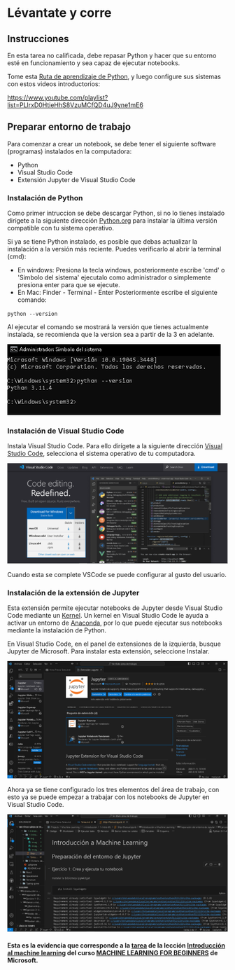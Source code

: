 # Lévantate y corre

## Instrucciones

En esta tarea no calificada, debe repasar Python y hacer que su entorno esté en funcionamiento y sea capaz de ejecutar notebooks.

Tome esta [Ruta de aprendizaje de Python](https://docs.microsoft.com/learn/paths/python-language/?WT.mc_id=academic-77952-leestott), y luego configure sus sistemas con estos videos introductorios:

https://www.youtube.com/playlist?list=PLlrxD0HtieHhS8VzuMCfQD4uJ9yne1mE6

## Preparar entorno de trabajo
Para comenzar a crear un notebook, se debe tener el siguiente software (programas) instalados en la computadora:

- Python
- Visual Studio Code
- Extensión Jupyter de Visual Studio Code

### Instalación de Python

Como primer intruccion se debe descargar Python, si no lo tienes instalado dirígete a la siguiente dirección [Python.org](https://www.python.org/downloads/) para instalar la última versión compatible con tu sistema operativo.

Si ya se tiene Python instalado, es posible que debas actualizar la instalación a la versión más reciente. Puedes verificarlo al abrir la terminal (cmd):

* En windows: Presiona la tecla windows, posteriormente escribe 'cmd' o 'Simbolo del sistema' ejecutalo como administrador o simplemente presiona enter para que se ejecute.
* En Mac: Finder - Terminal - Enter
  Posteriormente escribe el siguiente comando:

``python --version``

Al ejecutar el comando se mostrará la versión que tienes actualmente instalada, se recomienda que la version sea a partir de la 3 en adelante.

![Alt text](./img/image.png)

### Instalación de Visual Studio Code

Instala Visual Studio Code. Para ello dirígete a la siguiente dirección [Visual Studio Code](https://code.visualstudio.com/), selecciona el sistema operativo de tu computadora.

![Alt text](./img/image2.png)

Cuando esta se complete VSCode se puede configurar al gusto del usuario.

### Instalación de la extensión de Jupyter

Esta extensión permite ejecutar notebooks de Jupyter desde Visual Studio Code mediante un [Kernel](https://es.wikipedia.org/wiki/N%C3%BAcleo_(inform%C3%A1tica)). Un kernel en Visual Studio Code le ayuda a activar un entorno de [Anaconda](https://www.anaconda.com), por lo que puede ejecutar sus notebooks mediante la instalación de Python.

En Visual Studio Code, en el panel de extensiones de la izquierda, busque Jupyter de Microsoft. Para instalar esta extensión, seleccione Instalar.

![Alt text](./img/image3.png)

Ahora ya se tiene configurado los tres elementos del área de trabajo, con esto ya se puede empezar a trabajar con los notebooks de Jupyter en Visual Studio Code.

![Alt text](./img/image4.png)



#### Esta es la evidencia que corresponde a la <a href="https://github.com/microsoft/ML-For-Beginners/blob/main/1-Introduction/1-intro-to-ML/translations/assignment.es.md">tarea</a> de la lección <a href="https://github.com/microsoft/ML-For-Beginners/blob/main/1-Introduction/1-intro-to-ML/translations/README.es.md">Introducción al machine learning</a> del curso <a href="https://github.com/microsoft/ML-For-Beginners/tree/main"> MACHINE LEARNING FOR BEGINNERS</a> de Microsoft.